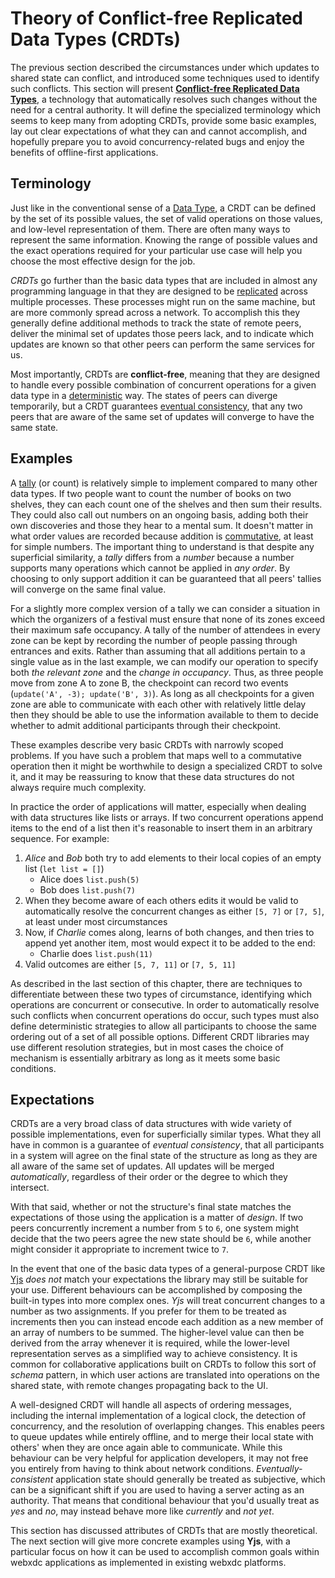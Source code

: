 # Theory of Conflict-free Replicated Data Types (CRDTs)

The previous section described the circumstances
under which updates to shared state can conflict,
and introduced some techniques used to identify such conflicts.
This section will present [**Conflict-free Replicated Data Types**](https://en.wikipedia.org/wiki/Conflict-free_replicated_data_type),
a technology that automatically resolves such changes
without the need for a central authority.
It will define the specialized terminology
which seems to keep many from adopting CRDTs,
provide some basic examples,
lay out clear expectations of what they can and cannot accomplish,
and hopefully prepare you to avoid concurrency-related bugs
and enjoy the benefits of offline-first applications.

## Terminology

Just like in the conventional sense of a
[Data Type](https://en.wikipedia.org/wiki/Data_type),
a CRDT can be defined by the set of its possible values,
the set of valid operations on those values,
and low-level representation of them.
There are often many ways to represent the same information.
Knowing the range of possible values 
and the exact operations required for your particular use case
will help you choose the most effective design for the job.

_CRDTs_ go further than the basic data types
that are included in almost any programming language
in that they are designed to be
[replicated](https://en.wikipedia.org/wiki/Replication_(computing))
across multiple processes.
These processes might run on the same machine,
but are more commonly spread across a network.
To accomplish this they generally define additional methods
to track the state of remote peers,
deliver the minimal set of updates those peers lack,
and to indicate which updates are known
so that other peers can perform the same services for us.

Most importantly, CRDTs are **conflict-free**,
meaning that they are designed to handle
every possible combination of concurrent operations for a given data type
in a [deterministic](https://en.wikipedia.org/wiki/Deterministic_system#In_computer_science) way.
The states of peers can diverge temporarily,
but a CRDT guarantees [eventual consistency](https://en.wikipedia.org/wiki/Eventual_consistency),
that any two peers that are aware of the same set of updates
will converge to have the same state.

## Examples

A [tally](https://www.merriam-webster.com/dictionary/tally) (or count)
is relatively simple to implement compared to many other data types.
If two people want to count the number of books on two shelves,
they can each count one of the shelves and then sum their results.
They could also call out numbers on an ongoing basis,
adding both their own discoveries
and those they hear to a mental sum.
It doesn't matter in what order values are recorded
because addition is [commutative](https://en.wikipedia.org/wiki/Commutative_property#Commutative_operations),
at least for simple numbers.
The important thing to understand is that despite any superficial similarity,
a _tally_ differs from a _number_
because a number supports many operations which cannot be applied in _any order_.
By choosing to only support addition
it can be guaranteed that all peers' tallies will converge on the same final value.

For a slightly more complex version of a tally
we can consider a situation in which the organizers of a festival
must ensure that none of its zones exceed their maximum safe occupancy.
A tally of the number of attendees in every zone can be kept
by recording the number of people passing through entrances and exits.
Rather than assuming that all additions pertain to a single value as in the last example,
we can modify our operation to specify
both _the relevant zone_ and the _change in occupancy_.
Thus, as three people move from zone A to zone B,
the checkpoint can record two events (`update('A', -3); update('B', 3)`).
As long as all checkpoints for a given zone
are able to communicate with each other with relatively little delay
then they should be able to use the information available to them
to decide whether to admit additional participants through their checkpoint.

These examples describe very basic CRDTs with narrowly scoped problems.
If you have such a problem that maps well to a commutative operation
then it might be worthwhile to design a specialized CRDT to solve it,
and it may be reassuring to know that
these data structures do not always require much complexity.

In practice the order of applications will matter,
especially when dealing with data structures like lists or arrays.
If two concurrent operations append items to the end of a list
then it's reasonable to insert them in an arbitrary sequence.
For example:

1. _Alice_ and _Bob_ both try to add elements to their local copies of an empty list (`let list = []`)
    * Alice does `list.push(5)`
    * Bob does `list.push(7)`
2. When they become aware of each others edits it would be valid to automatically resolve the concurrent changes as either `[5, 7]` or `[7, 5]`, at least under most circumstances
3. Now, if _Charlie_ comes along, learns of both changes, and then tries to append yet another item, most would expect it to be added to the end:
    * Charlie does `list.push(11)`
4. Valid outcomes are either `[5, 7, 11]` or `[7, 5, 11]`

As described in the last section of this chapter,
there are techniques to differentiate between these two types of circumstance,
identifying which operations are concurrent or consecutive.
In order to automatically resolve such conflicts when concurrent operations do occur,
such types must also define deterministic strategies
to allow all participants to choose the same ordering out of a set of all possible options.
Different CRDT libraries may use different resolution strategies,
but in most cases the choice of mechanism is essentially arbitrary
as long as it meets some basic conditions.

## Expectations

CRDTs are a very broad class of data structures with wide variety of possible implementations,
even for superficially similar types.
What they all have in common is a guarantee of _eventual consistency_,
that all participants in a system will agree on the final state of the structure
as long as they are all aware of the same set of updates.
All updates will be merged _automatically_, regardless of their order or the degree to which they intersect.

With that said, whether or not the structure's final state matches
the expectations of those using the application is a matter of _design_.
If two peers concurrently increment a number from `5` to `6`,
one system might decide that the two peers agree the new state should be `6`,
while another might consider it appropriate to increment twice to `7`.

In the event that one of the basic data types of a general-purpose CRDT like
[Yjs](https://yjs.dev/) _does not_ match your expectations the library
may still be suitable for your use.
Different behaviours can be accomplished by composing the built-in types into more complex ones.
_Yjs_ will treat concurrent changes to a number as two assignments.
If you prefer for them to be treated as increments then you can instead
encode each addition as a new member of an array of numbers to be summed.
The higher-level value can then be derived from the array whenever it is required,
while the lower-level representation serves as a simplified way to achieve consistency.
It is common for collaborative applications built on CRDTs to follow this sort of _schema_ pattern,
in which user actions are translated into operations on the shared state,
with remote changes propagating back to the UI.

A well-designed CRDT will handle all aspects of ordering messages,
including the internal implementation of a logical clock,
the detection of concurrency,
and the resolution of overlapping changes.
This enables peers to queue updates while entirely offline,
and to merge their local state with others' when they are once again able to communicate.
While this behaviour can be very helpful for application developers,
it may not free you entirely from having to think about network conditions.
_Eventually-consistent_ application state should generally be treated as
subjective, which can be a significant shift if you are used to having a server acting as an authority.
That means that conditional behaviour that you'd usually treat as _yes_ and _no_,
may instead behave more like _currently_ and _not yet_.

This section has discussed attributes of CRDTs that are mostly theoretical.
The next section will give more concrete examples using **Yjs**,
with a particular focus on how it can be used to accomplish common
goals within webxdc applications as implemented in existing webxdc platforms.

